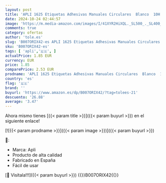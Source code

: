 ```yaml
---
layout: post
title: 'APLI 1625 Etiquetas Adhesivas Manuales Circulares  Blanco  10H X 1625'
date: 2024-10-24 02:44:57
image: 'https://m.media-amazon.com/images/I/41XYR2HiXQL._SL500_._SL400_.jpg'
comments: true
category: ofertas
author: 'tole.es'
slug: 'B007ORIX42-es APLI 1625 Etiquetas Adhesivas Manuales Circulares Blanco...'
sku: 'B007ORIX42-es'
tags: [ 'apli','🇪🇸', ]
actualPrice: 1.85 EUR
currency: EUR
price: 1.85
comparePrice: 2.53 EUR
prodname: 'APLI 1625 Etiquetas Adhesivas Manuales Circulares  Blanco  10H X 1625'
country: 'es'
flag: '🇪🇸'
brand: ''
buyurl: 'https://www.amazon.es/dp/B007ORIX42/?tag=tolees-21'
descuento: '26.88'
average: '3.47'
---
```


Ahora mismo tienes [{{< param title >}}]({{< param buyurl >}}) en el siguiente enlace!

[![{{< param prodname >}}]({{< param image >}})]({{< param buyurl >}})

🔎:

- Marca: Apli
- Producto de alta calidad
- Fabricado en España
- Fácil de usar

[🛒 Visítala!!!]({{< param buyurl >}})
{{<world>}}B007ORIX42{{</world>}}
